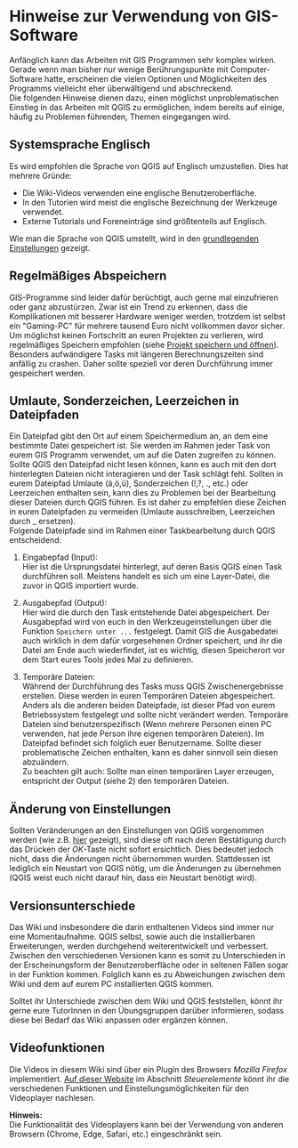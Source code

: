 # Hinweise zur Verwendung von GIS-Software
Anfänglich kann das Arbeiten mit GIS Programmen sehr komplex wirken. Gerade wenn man bisher nur wenige Berührungspunkte mit Computer-Software hatte, erscheinen die vielen Optionen und Möglichkeiten des Programms vielleicht eher überwältigend und abschreckend.  
Die folgenden Hinweise dienen dazu, einen möglichst unproblematischen Einstieg in das Arbeiten mit QGIS zu ermöglichen, indem bereits auf einige, häufig zu Problemen führenden, Themen eingegangen wird.

## Systemsprache Englisch
Es wird empfohlen die Sprache von QGIS auf Englisch umzustellen. Dies hat mehrere Gründe:  
* Die Wiki-Videos verwenden eine englische Benutzeroberfläche.  
* In den Tutorien wird meist die englische Bezeichnung der Werkzeuge verwendet.
* Externe Tutorials und Foreneinträge sind größtenteils auf Englisch.  

Wie man die Sprache von QGIS umstellt, wird in den [grundlegenden Einstellungen](Grundlegende-Einstellungen) gezeigt.

## Regelmäßiges Abspeichern
GIS-Programme sind leider dafür berüchtigt, auch gerne mal einzufrieren oder ganz abzustürzen. Zwar ist ein Trend zu erkennen, dass die Komplikationen mit besserer Hardware weniger werden, trotzdem ist selbst ein "Gaming-PC" für mehrere tausend Euro nicht vollkommen davor sicher. Um möglichst keinen Fortschritt an euren Projekten zu verlieren, wird regelmäßiges Speichern empfohlen (siehe [Projekt speichern und öffnen](http://giscience.courses-pages.gistools.geog.uni-heidelberg.de/qgis-book//content/karto//benutzeroberfläche/GUI)). Besonders aufwändigere Tasks mit längeren Berechnungszeiten sind anfällig zu crashen. Daher sollte speziell vor deren Durchführung immer gespeichert werden.


## Umlaute, Sonderzeichen, Leerzeichen in Dateipfaden 
Ein Dateipfad gibt den Ort auf einem Speichermedium an, an dem eine bestimmte Datei gespeichert ist. Sie werden im Rahmen jeder Task von eurem GIS Programm verwendet, um auf die Daten zugreifen zu können. Sollte QGIS den Dateipfad nicht lesen können, kann es auch mit den dort hinterlegten Dateien nicht interagieren und der Task schlägt fehl. Sollten in eurem Dateipfad Umlaute (ä,ö,ü), Sonderzeichen (!,?, ., etc.) oder Leerzeichen enthalten sein, kann dies zu Problemen bei der Bearbeitung dieser Dateien durch QGIS führen. Es ist daher zu empfehlen diese Zeichen in euren Dateipfaden zu vermeiden (Umlaute ausschreiben, Leerzeichen durch _ ersetzen).  
Folgende Dateipfade sind im Rahmen einer Taskbearbeitung durch QGIS entscheidend:

1) Eingabepfad (Input):  
Hier ist die Ursprungsdatei hinterlegt, auf deren Basis QGIS einen Task durchführen soll. Meistens handelt es sich um eine Layer-Datei, die zuvor in QGIS importiert wurde.

2) Ausgabepfad (Output):  
Hier wird die durch den Task entstehende Datei abgespeichert. Der Ausgabepfad wird von euch in den Werkzeugeinstellungen über die Funktion `Speichern unter ...` festgelegt. Damit GIS die Ausgabedatei auch wirklich in dem dafür vorgesehenen Ordner speichert, und ihr die Datei am Ende auch wiederfindet, ist es wichtig, diesen Speicherort vor dem Start eures Tools jedes Mal zu definieren. 

3) Temporäre Dateien:  
Während der Durchführung des Tasks muss QGIS Zwischenergebnisse erstellen. Diese werden in euren Temporären Dateien abgespeichert. Anders als die anderen beiden Dateipfade, ist dieser Pfad von eurem Betriebssystem festgelegt und sollte nicht verändert werden. Temporäre Dateien sind benutzerspezifisch (Wenn mehrere Personen einen PC verwenden, hat jede Person ihre eigenen temporären Dateien). Im Dateipfad befindet sich folglich euer Benutzername. Sollte dieser problematische Zeichen enthalten, kann es daher sinnvoll sein diesen abzuändern.  
Zu beachten gilt auch: Sollte man einen temporären Layer erzeugen, entspricht der Output (siehe 2) den temporären Dateien.

## Änderung von Einstellungen
Sollten Veränderungen an den Einstellungen von QGIS vorgenommen werden (wie z.B. [hier](Grundlegende-Einstellungen) gezeigt), sind diese oft nach deren Bestätigung durch das Drücken der _OK_-Taste nicht sofort ersichtlich. Dies bedeutet jedoch nicht, dass die Änderungen nicht übernommen wurden. Stattdessen ist lediglich ein Neustart von QGIS nötig, um die Änderungen zu übernehmen (QGIS weist euch nicht darauf hin, dass ein Neustart benötigt wird).

## Versionsunterschiede  
Das Wiki und insbesondere die darin enthaltenen Videos sind immer nur eine Momentaufnahme. QGIS selbst, sowie auch die installierbaren Erweiterungen, werden durchgehend weiterentwickelt und verbessert. Zwischen den verschiedenen Versionen kann es somit zu Unterschieden in der Erscheinungsform der Benutzeroberfläche oder in seltenen Fällen sogar in der Funktion kommen. Folglich kann es zu Abweichungen zwischen dem Wiki und dem auf eurem PC installierten QGIS kommen.  

Solltet ihr Unterschiede zwischen dem Wiki und QGIS feststellen, könnt ihr gerne eure TutorInnen in den Übungsgruppen darüber informieren, sodass diese bei Bedarf das Wiki anpassen oder ergänzen können. 

## Videofunktionen 
Die Videos in diesem Wiki sind über ein Plugin des Browsers _Mozilla Firefox_ implementiert. [Auf dieser Website](https://support.mozilla.org/de/kb/html5-video-und-audio-firefox) im Abschnitt _Steuerelemente_ könnt ihr die verschiedenen Funktionen und Einstellungsmöglichkeiten für den Videoplayer nachlesen.  
 
**Hinweis:**  
Die Funktionalität des Videoplayers kann bei der Verwendung von anderen Browsern (Chrome, Edge, Safari, etc.) eingeschränkt sein.
